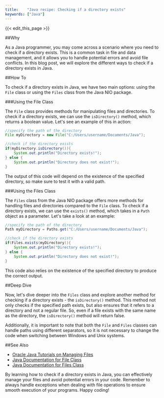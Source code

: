 ```yaml
---
title:    "Java recipe: Checking if a directory exists"
keywords: ["Java"]
---
```


{{< edit_this_page >}}

##Why

As a Java programmer, you may come across a scenario where you need to check if a directory exists. This is a common task in file and data management, and it allows you to handle potential errors and avoid file conflicts. In this blog post, we will explore the different ways to check if a directory exists in Java.

##How To

To check if a directory exists in Java, we have two main options: using the `File` class or using the `Files` class from the Java NIO package.

###Using the File Class

The `File` class provides methods for manipulating files and directories. To check if a directory exists, we can use the `isDirectory()` method, which returns a boolean value. Let's see an example of this in action:

```Java
//specify the path of the directory
File myDirectory = new File("C:/Users/username/Documents/Java");

//check if the directory exists
if(myDirectory.isDirectory()){
    System.out.println("Directory exists!");
} else {
    System.out.println("Directory does not exist!");
}
```

The output of this code will depend on the existence of the specified directory, so make sure to test it with a valid path.

###Using the Files Class

The `Files` class from the Java NIO package offers more methods for handling files and directories compared to the `File` class. To check if a directory exists, we can use the `exists()` method, which takes in a `Path` object as a parameter. Let's take a look at an example:

```Java
//specify the path of the directory
Path myDirectory = Paths.get("C:/Users/username/Documents/Java");

//check if the directory exists
if(Files.exists(myDirectory)){
    System.out.println("Directory exists!");
} else {
    System.out.println("Directory does not exist!");
}
```

This code also relies on the existence of the specified directory to produce the correct output.

##Deep Dive

Now, let's dive deeper into the `Files` class and explore another method for checking if a directory exists - the `isDirectory()` method. This method not only checks if the specified path exists, but also ensures that it refers to a directory and not a regular file. So, even if a file exists with the same name as the directory, the `isDirectory()` method will return false.

Additionally, it is important to note that both the `File` and `Files` classes can handle paths using different separators, so it is not necessary to change the code when switching between Windows and Unix systems.

##See Also

- [Oracle Java Tutorials on Managing Files](https://docs.oracle.com/javase/tutorial/essential/io/fileio.html)
- [Java Documentation for File Class](https://docs.oracle.com/en/java/javase/14/docs/api/java.base/java/io/File.html)
- [Java Documentation for Files Class](https://docs.oracle.com/en/java/javase/14/docs/api/java.base/java/nio/file/Files.html)

By learning how to check if a directory exists in Java, you can effectively manage your files and avoid potential errors in your code. Remember to always handle exceptions when dealing with file operations to ensure smooth execution of your programs. Happy coding!